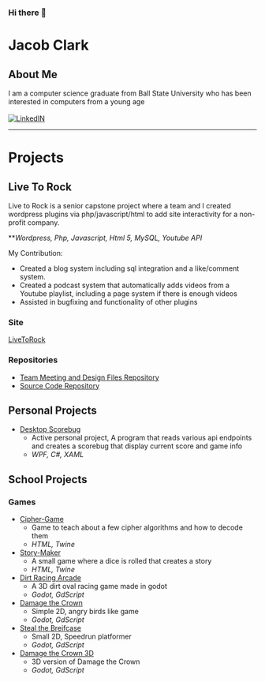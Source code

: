 ### Hi there 👋

# Jacob Clark

## About Me

I am a computer science graduate from Ball State University who has been interested in computers from a young age
<br>
<br>
[![LinkedIN](https://img.shields.io/badge/LinkedIn-0077B5?style=for-the-badge&logo=linkedin&logoColor=white)](https://www.linkedin.com/in/jacob-clark-63a71321b/)
<br>
<hr>

# Projects

## Live To Rock

Live to Rock is a senior capstone project where a team and I created wordpress plugins via php/javascript/html to add site interactivity for a non-profit company.

***Wordpress, Php, Javascript, Html 5, MySQL, Youtube API*

My Contribution: 
* Created a blog system including sql integration and a like/comment system.
* Created a podcast system that automatically adds videos from a Youtube playlist, including a page system if there is enough videos
* Assisted in bugfixing and functionality of other plugins

### Site
[LiveToRock](https://livetorock.org/)

### Repositories
* [Team Meeting and Design Files Repository](https://github.com/MichaelCrisci/Live-to-Rock)
* [Source Code Repository](https://github.com/MichaelCrisci/Live-to-Rock-Source-Code)

## Personal Projects

* [Desktop Scorebug](https://github.com/JClark-32/DesktopScorebug)
  * Active personal project, A program that reads various api endpoints and creates a scorebug that display current score and game info
  * *WPF, C#, XAML*
 
## School Projects

### Games

* [Cipher-Game](https://github.com/JClark-32/Cipher-Game)
  * Game to teach about a few cipher algorithms and how to decode them
  * *HTML, Twine*
* [Story-Maker](https://github.com/JClark-32/Story_Maker)
  * A small game where a dice is rolled that creates a story
  * *HTML, Twine*
* [Dirt Racing Arcade](https://github.com/JClark-32/CS315-FinalProject)
  * A 3D dirt oval racing game made in godot
  * *Godot, GdScript*
* [Damage the Crown](https://github.com/JClark-32/CS315-Exercise-1)
  * Simple 2D, angry birds like game
  * *Godot, GdScript*
* [Steal the Breifcase](https://github.com/JClark-32/CS315-Exercise-2)
  * Small 2D, Speedrun platformer
  * *Godot, GdScript*
* [Damage the Crown 3D](https://github.com/JClark-32/CS315-Exercise-3)
  * 3D version of Damage the Crown
  * *Godot, GdScript* 
### 
<!--
**JClark-32/JClark-32** is a ✨ _special_ ✨ repository because its `README.md` (this file) appears on your GitHub profile.

Here are some ideas to get you started:

- 🔭 I’m currently working on ...
- 🌱 I’m currently learning ...
- 👯 I’m looking to collaborate on ...
- 🤔 I’m looking for help with ...
- 💬 Ask me about ...
- 📫 How to reach me: ...
- 😄 Pronouns: ...
- ⚡ Fun fact: ...
-->
